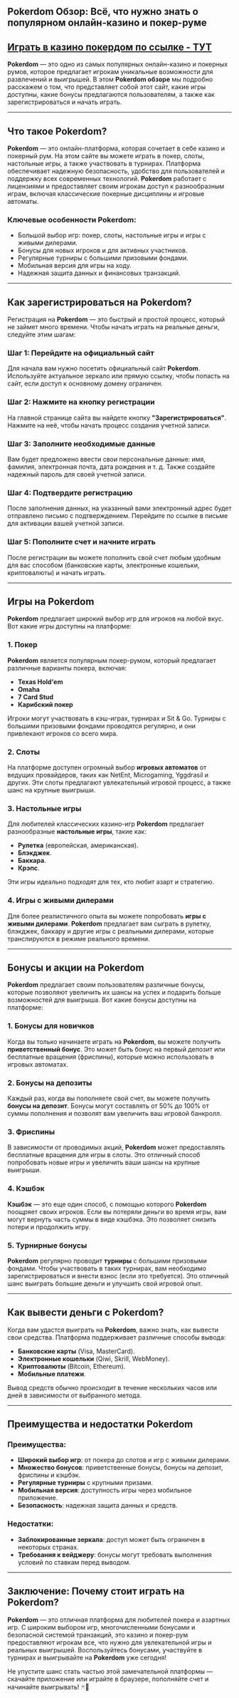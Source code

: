 ## Pokerdom Обзор: Всё, что нужно знать о популярном онлайн-казино и покер-руме

## [**Играть в казино покердом по ссылке - ТУТ**](https://brandplay.link/FwVc4f)

**Pokerdom** — это одно из самых популярных онлайн-казино и покерных румов, которое предлагает игрокам уникальные возможности для развлечений и выигрышей. В этом **Pokerdom обзоре** мы подробно расскажем о том, что представляет собой этот сайт, какие игры доступны, какие бонусы предлагаются пользователям, а также как зарегистрироваться и начать играть.

***

## Что такое Pokerdom?

**Pokerdom** — это онлайн-платформа, которая сочетает в себе казино и покерный рум. На этом сайте вы можете играть в покер, слоты, настольные игры, а также участвовать в турнирах. Платформа обеспечивает надежную безопасность, удобство для пользователей и поддержку всех современных технологий. **Pokerdom** работает с лицензиями и предоставляет своим игрокам доступ к разнообразным играм, включая классические покерные дисциплины и игровые автоматы.

### Ключевые особенности Pokerdom:

* Большой выбор игр: покер, слоты, настольные игры и игры с живыми дилерами.
* Бонусы для новых игроков и для активных участников.
* Регулярные турниры с большими призовыми фондами.
* Мобильная версия для игры на ходу.
* Надежная защита данных и финансовых транзакций.

***

## Как зарегистрироваться на Pokerdom?

Регистрация на **Pokerdom** — это быстрый и простой процесс, который не займет много времени. Чтобы начать играть на реальные деньги, следуйте этим шагам:

### Шаг 1: Перейдите на официальный сайт

Для начала вам нужно посетить официальный сайт **Pokerdom**. Используйте актуальное зеркало или прямую ссылку, чтобы попасть на сайт, если доступ к основному домену ограничен.

### Шаг 2: Нажмите на кнопку регистрации

На главной странице сайта вы найдете кнопку **"Зарегистрироваться"**. Нажмите на неё, чтобы начать процесс создания учетной записи.

### Шаг 3: Заполните необходимые данные

Вам будет предложено ввести свои персональные данные: имя, фамилия, электронная почта, дата рождения и т. д. Также создайте надежный пароль для своей учетной записи.

### Шаг 4: Подтвердите регистрацию

После заполнения данных, на указанный вами электронный адрес будет отправлено письмо с подтверждением. Перейдите по ссылке в письме для активации вашей учетной записи.

### Шаг 5: Пополните счет и начните играть

После регистрации вы можете пополнить свой счет любым удобным для вас способом (банковские карты, электронные кошельки, криптовалюты) и начать играть.

***

## Игры на Pokerdom

**Pokerdom** предлагает широкий выбор игр для игроков на любой вкус. Вот какие игры доступны на платформе:

### 1. **Покер**

**Pokerdom** является популярным покер-румом, который предлагает различные варианты покера, включая:

* **Texas Hold'em**
* **Omaha**
* **7 Card Stud**
* **Карибский покер**

Игроки могут участвовать в кэш-играх, турнирах и Sit & Go. Турниры с большими призовыми фондами проводятся регулярно, и они привлекают игроков со всего мира.

### 2. **Слоты**

На платформе доступен огромный выбор **игровых автоматов** от ведущих провайдеров, таких как NetEnt, Microgaming, Yggdrasil и других. Эти слоты предлагают увлекательный игровой процесс, а также шанс на крупные выигрыши.

### 3. **Настольные игры**

Для любителей классических казино-игр **Pokerdom** предлагает разнообразные **настольные игры**, такие как:

* **Рулетка** (европейская, американская).
* **Блэкджек**.
* **Баккара**.
* **Крэпс**.

Эти игры идеально подходят для тех, кто любит азарт и стратегию.

### 4. **Игры с живыми дилерами**

Для более реалистичного опыта вы можете попробовать **игры с живыми дилерами**. **Pokerdom** предлагает вам сыграть в рулетку, блэкджек, баккару и другие игры с реальными дилерами, которые транслируются в режиме реального времени.

***

## Бонусы и акции на Pokerdom

**Pokerdom** предлагает своим пользователям различные бонусы, которые позволяют увеличить их шансы на успех и подарить больше возможностей для выигрыша. Вот какие бонусы доступны на платформе:

### 1. **Бонусы для новичков**

Когда вы только начинаете играть на **Pokerdom**, вы можете получить **приветственный бонус**. Это может быть бонус на первый депозит или бесплатные вращения (фриспины), которые можно использовать в игровых автоматах.

### 2. **Бонусы на депозиты**

Каждый раз, когда вы пополняете свой счет, вы можете получить **бонусы на депозит**. Бонусы могут составлять от 50% до 100% от суммы пополнения и позволят вам увеличить ваш игровой банкролл.

### 3. **Фриспины**

В зависимости от проводимых акций, **Pokerdom** может предоставлять бесплатные вращения для игры в слоты. Это отличный способ попробовать новые игры и увеличить ваши шансы на крупные выигрыши.

### 4. **Кэшбэк**

**Кэшбэк** — это еще один способ, с помощью которого **Pokerdom** поощряет своих игроков. Если вы потеряли деньги во время игры, вам могут вернуть часть суммы в виде кэшбэка. Это позволяет снизить потери и продолжить игру.

### 5. **Турнирные бонусы**

**Pokerdom** регулярно проводит **турниры** с большими призовыми фондами. Чтобы участвовать в таких турнирах, вам необходимо зарегистрироваться и внести взнос (если это требуется). Это отличный шанс выиграть большие деньги и улучшить свой игровой опыт.

***

## Как вывести деньги с Pokerdom?

Когда вам удастся выиграть на **Pokerdom**, важно знать, как вывести свои средства. Платформа поддерживает различные способы вывода:

* **Банковские карты** (Visa, MasterCard).
* **Электронные кошельки** (Qiwi, Skrill, WebMoney).
* **Криптовалюты** (Bitcoin, Ethereum).
* **Мобильные платежи**.

Вывод средств обычно происходит в течение нескольких часов или дней в зависимости от выбранного метода.

***

## Преимущества и недостатки Pokerdom

### Преимущества:

* **Широкий выбор игр**: от покера до слотов и игр с живыми дилерами.
* **Множество бонусов**: приветственные бонусы, бонусы на депозит, фриспины и кэшбэк.
* **Регулярные турниры** с крупными призами.
* **Мобильная версия**: доступность игры через мобильное приложение.
* **Безопасность**: надежная защита данных и средств.

### Недостатки:

* **Заблокированные зеркала**: доступ может быть ограничен в некоторых странах.
* **Требования к вейджеру**: бонусы могут требовать выполнения условий по ставкам перед выводом.

***

## Заключение: Почему стоит играть на Pokerdom?

**Pokerdom** — это отличная платформа для любителей покера и азартных игр. С широким выбором игр, многочисленными бонусами и безопасной системой транзакций, это казино и покер-рум предоставляют игрокам все, что нужно для увлекательной игры и реальных выигрышей. Воспользуйтесь бонусами, участвуйте в турнирах и выигрывайте на **Pokerdom** уже сегодня!

Не упустите шанс стать частью этой замечательной платформы — скачайте приложение или играйте в браузере, пополняйте счет и начинайте выигрывать! 🃏🎰
